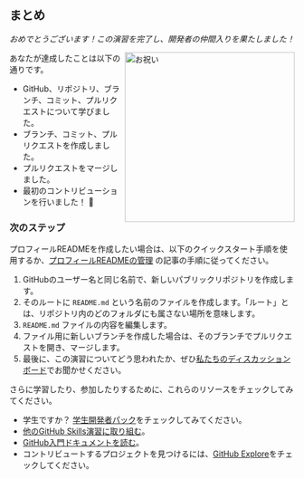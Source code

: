 ## まとめ

_おめでとうございます！この演習を完了し、開発者の仲間入りを果たしました！_

<img src=https://octodex.github.com/images/collabocats.jpg alt=お祝い width=300 align=right>

あなたが達成したことは以下の通りです。

- GitHub、リポジトリ、ブランチ、コミット、プルリクエストについて学びました。
- ブランチ、コミット、プルリクエストを作成しました。
- プルリクエストをマージしました。
- 最初のコントリビューションを行いました！ 🎉

### 次のステップ

プロフィールREADMEを作成したい場合は、以下のクイックスタート手順を使用するか、[プロフィールREADMEの管理](https://docs.github.com/ja/account-and-profile/setting-up-and-managing-your-github-profile/customizing-your-profile/managing-your-profile-readme) の記事の手順に従ってください。

1. GitHubのユーザー名と同じ名前で、新しいパブリックリポジトリを作成します。
2. そのルートに `README.md` という名前のファイルを作成します。「ルート」とは、リポジトリ内のどのフォルダにも属さない場所を意味します。
3. `README.md` ファイルの内容を編集します。
4. ファイル用に新しいブランチを作成した場合は、そのブランチでプルリクエストを開き、マージします。
5. 最後に、この演習についてどう思われたか、ぜひ[私たちのディスカッションボード](https://github.com/orgs/skills/discussions/categories/introduction-to-github)でお聞かせください。

さらに学習したり、参加したりするために、これらのリソースをチェックしてみてください。

- 学生ですか？ [学生開発者パック](https://education.github.com/pack)をチェックしてみてください。
- [他のGitHub Skills演習に取り組む](https://skills.github.com)。
- [GitHub入門ドキュメントを読む](https://docs.github.com/ja/get-started)。
- コントリビュートするプロジェクトを見つけるには、[GitHub Explore](https://github.com/explore)をチェックしてください。